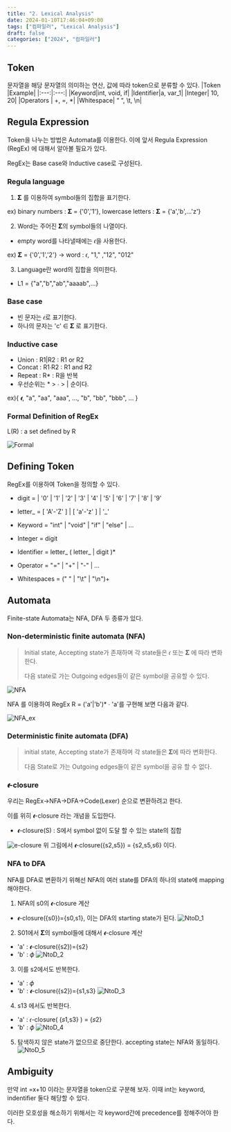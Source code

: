 ```yaml
---
title: "2. Lexical Analysis"
date: 2024-01-10T17:46:04+09:00
tags: ["컴파일러", "Lexical Analysis"]
draft: false
categories: ["2024", "컴파일러"]
---
```


## Token
문자열을 해당 문자열의 의미하는 연산, 값에 따라 token으로 분류할 수 있다.
|Token  |Example|
|:---:|:---:|
|Keyword|int, void, if|
|Identifier|a, var_1|
|Integer| 10, 20|
|Operators | +, =, *|
|Whitespace| “ “, \t, \n|

## Regula Expression
Token을 나누는 방법은 Automata를 이용한다. 이에 앞서 Regula Expression (RegEx) 에 대해서 알아볼 필요가 있다.


RegEx는 Base case와 Inductive case로 구성된다.


### Regula language
1. 𝚺 를 이용하여 symbol들의 집합을 표기한다.

ex) binary numbers : 𝚺 = {'0','1'}, lowercase letters : 𝚺 = {'a','b',...'z'}

2. Word는 주어진 𝚺의 symbol들의 나열이다.
- empty word를 나타낼때에는 𝜖을 사용한다.

ex) 𝚺 = {'0','1','2'} -> word : 𝜖, "1," ,"12", "012"

3. Language란 word의 집합을 의미한다.
- L1 = {"a","b","ab","aaaab",...}


### Base case
- 빈 문자는 𝜖로 표기한다.
- 하나의 문자는 'c' ∈ 𝚺 로 표기한다.
### Inductive case
- Union : R1|R2 : R1 or R2
- Concat : R1∙R2 : R1 and R2
- Repeat : R* : R을 반복
- 우선순위는 * > ∙ > | 순이다.

ex){ 𝝐, "a", "aa", "aaa", ..., "b", "bb", "bbb", ... }

### Formal Definition of RegEx
L(R) : a set defined by R

![Formal](https://github.com/246p/blog/blob/main/Hugo/blog/content/post/compiler/2.Formal.png?raw=true)


## Defining Token
RegEx를 이용하여 Token을 정의할 수 있다.

- digit = | '0' | '1' | '2' | '3' | '4' | '5' | '6' | '7' | '8' | '9'
- letter_ = [ 'A'-'Z' ] | [ 'a'-'z' ] | '_' 

- Keyword = "int" | "void" | "if" | "else" | ... 
- Integer = digit 
- Identifier = letter_ ( letter_ | digit )*
- Operator = "=" | "+" | "-" | ... 
- Whitespaces = (" " | "\t" | "\n")+ 


## Automata
Finite-state Automata는 NFA, DFA 두 종류가 있다.
### Non-deterministic finite automata (NFA)
> Initial state, Accepting state가 존재하며 각 state들은 𝜖 또는 𝚺 에 따라 변화한다. 
>
> 다음 state로 가는 Outgoing edges들이 같은 symbol을 공유할 수 있다.

![NFA](https://github.com/246p/blog/blob/main/Hugo/blog/content/post/compiler/2.NFA.png?raw=true)

NFA 를 이용하여 RegEx R = ('a'|'b')* ∙ 'a'를 구현해 보면 다음과 같다.

![NFA_ex](https://github.com/246p/blog/blob/main/Hugo/blog/content/post/compiler/2.NFA_ex.png?raw=true)

### Deterministic finite automata (DFA)
> initial state, Accepting state가 존재하며 각 state들은 𝚺에 따라 변화한다.
>
> 다음 State로 가는 Outgoing edges들이 같은 symbol을 공유 할 수 없다.


### 𝝐-closure
우리는 RegEx->NFA->DFA->Code(Lexer) 순으로 변환하려고 한다.

이를 위히 𝝐-closure 라는 개념을 도입한다.

- 𝝐-closure(S) : S에서 symbol 없이 도달 할 수 있는 state의 집합

![e-closure](https://github.com/246p/blog/blob/main/Hugo/blog/content/post/compiler/2.e-closure.png?raw=true)
위 그림에서 𝝐-closure({s2,s5}) = {s2,s5,s6} 이다.

### NFA to DFA
NFA를 DFA로 변환하기 위해선 NFA의 여러 state를 DFA의 하나의 state에 mapping 해야한다.

1. NFA의 s0의 𝝐-closure 계산
- 𝝐-closure({s0})={s0,s1}, 이는 DFA의 starting state가 된다.
![NtoD_1](https://github.com/246p/blog/blob/main/Hugo/blog/content/post/compiler/2.NtoD_1.png?raw=true)
2. S01에서 𝚺의 symbol들에 대해서 𝝐-closure 계산
- 'a' : 𝝐-closure({s2})={s2}
- 'b' : 𝜙
![NtoD_2](https://github.com/246p/blog/blob/main/Hugo/blog/content/post/compiler/2.NtoD_2.png?raw=true)
3. 이를 s2에서도 반복한다.
- 'a' : 𝜙
- 'b' : 𝝐-closure({s2})={s1,s3}
![NtoD_3](https://github.com/246p/blog/blob/main/Hugo/blog/content/post/compiler/2.NtoD_3.png?raw=true)
4. s13 에서도 반복한다.
- 'a' : 𝜖-closure( {𝑠1,s3} ) = {𝑠2}
- 'b' : 𝜙
![NtoD_4](https://github.com/246p/blog/blob/main/Hugo/blog/content/post/compiler/2.NtoD_4.png?raw=true)
5. 탐색하지 않은 state가 없으므로 중단한다. accepting state는 NFA와 동일하다.
![NtoD_5](https://github.com/246p/blog/blob/main/Hugo/blog/content/post/compiler/2.NtoD_5.png?raw=true)

## Ambiguity
만약 int =x+10 이라는 문자열을 token으로 구분해 보자. 이때 int는 keyword, indentifier 둘다 해당할 수 있다.

이러한 모호성을 해소하기 위해서는 각 keyword간에 precedence를 정해주어야 한다.